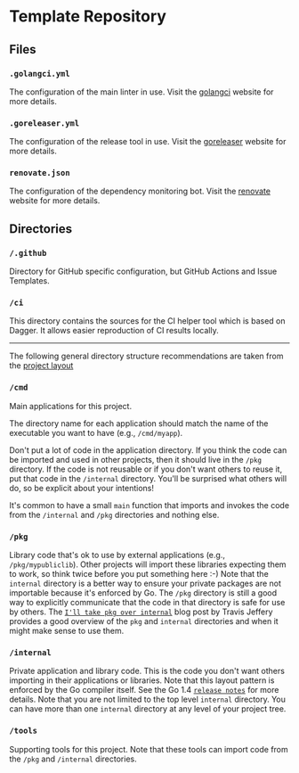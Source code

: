 # Template Repository

## Files

### `.golangci.yml`

The configuration of the main linter in use. Visit the [golangci](https://golangci-lint.run/) website for more details.

### `.goreleaser.yml`

The configuration of the release tool in use. Visit the [goreleaser](https://goreleaser.com/) website for more details.

### `renovate.json`

The configuration of the dependency monitoring bot. Visit the [renovate](https://docs.renovatebot.com/) website for more details.

## Directories

### `/.github`

Directory for GitHub specific configuration, but GitHub Actions and Issue Templates.

### `/ci`

This directory contains the sources for the CI helper tool which is based on Dagger. It allows easier reproduction of CI results locally.

---

The following general directory structure recommendations are taken from the [project layout](https://github.com/golang-standards/project-layout)

### `/cmd`

Main applications for this project.

The directory name for each application should match the name of the executable you want to have (e.g., `/cmd/myapp`).

Don't put a lot of code in the application directory. If you think the code can be imported and used in other projects, then it should live in the `/pkg` directory. If the code is not reusable or if you don't want others to reuse it, put that code in the `/internal` directory. You'll be surprised what others will do, so be explicit about your intentions!

It's common to have a small `main` function that imports and invokes the code from the `/internal` and `/pkg` directories and nothing else.

### `/pkg`

Library code that's ok to use by external applications (e.g., `/pkg/mypubliclib`). Other projects will import these libraries expecting them to work, so think twice before you put something here :-) Note that the `internal` directory is a better way to ensure your private packages are not importable because it's enforced by Go. The `/pkg` directory is still a good way to explicitly communicate that the code in that directory is safe for use by others. The [`I'll take pkg over internal`](https://travisjeffery.com/b/2019/11/i-ll-take-pkg-over-internal/) blog post by Travis Jeffery provides a good overview of the `pkg` and `internal` directories and when it might make sense to use them.

### `/internal`

Private application and library code. This is the code you don't want others importing in their applications or libraries. Note that this layout pattern is enforced by the Go compiler itself. See the Go 1.4 [`release notes`](https://golang.org/doc/go1.4#internalpackages) for more details. Note that you are not limited to the top level `internal` directory. You can have more than one `internal` directory at any level of your project tree.

### `/tools`

Supporting tools for this project. Note that these tools can import code from the `/pkg` and `/internal` directories.

